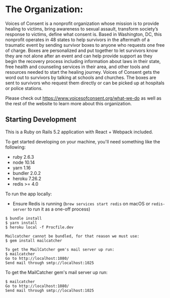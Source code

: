 # The Organization:

Voices of Consent is a nonprofit organization whose mission is to provide healing to victims, bring awareness to sexual assault, transform society’s response to victims, define what consent is. Based in Washington, DC, this nonprofit operates in 48 states to help survivors in the aftermath of a traumatic event by sending survivor boxes to anyone who requests one free of charge. Boxes are personalized and put together to let survivors know they are not alone after an event and can help provide support as they begin the recovery process including information about laws in their state, free health and counseling services in their area, and other tools and resources needed to start the healing journey. Voices of Consent gets the word out to survivors by talking at schools and churches. The boxes are sent to survivors who request them directly or can be picked up at hospitals or police stations.

Please check out https://www.voicesofconsent.org/what-we-do as well as the rest of the website to learn more about this organization.



## Starting Development

This is a Ruby on Rails 5.2 application with React + Webpack included.

To get started developing on your machine, you'll need something like the following:

* ruby 2.6.3
* node 10.14
* yarn 1.16
* bundler 2.0.2
* heroku 7.26.2
* redis >= 4.0

To run the app locally:

- Ensure Redis is running (`brew services start redis` on macOS or `redis-server` to run it as a one-off process)

```
$ bundle install
$ yarn install
$ heroku local -f Procfile.dev
```

```
Mailcatcher cannot be bundled, for that reason we must use:
$ gem install mailcatcher

To get the MailCatcher gem's mail server up run:
$ mailcatcher
Go to http://localhost:1080/
Send mail through smtp://localhost:1025
```

To get the MailCatcher gem's mail server up run:
```
$ mailcatcher
Go to http://localhost:1080/
Send mail through smtp://localhost:1025
```
